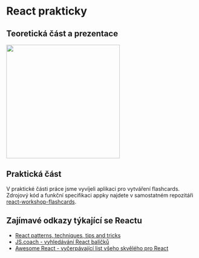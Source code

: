 # React prakticky

## Teoretická část a prezentace

<a href="https://docs.google.com/presentation/d/1yuErzAASiDOWwvsODUVOPF1E8Xb6ji8LBqbcVSLp2zw/edit?usp=sharing">
  <img src="https://cldup.com/ityiYfRcKR-3000x3000.png" height="300">
</a>

## Praktická část

V praktické části práce jsme vyvíjeli aplikaci pro vytváření flashcards. Zdrojový kód a funkční specifikaci appky najdete v samostatném repozitáři [react-workshop-flashcards](https://github.com/webdev-js-evenings/react-workshop-flashcards).

## Zajímavé odkazy týkající se Reactu

- [React patterns, techniques, tips and tricks](https://github.com/vasanthk/react-bits)
- [JS.coach - vyhledávání React balíčků](https://js.coach/react)
- [Awesome React - vyčerpávající list všeho skvělého pro React](https://github.com/enaqx/awesome-react)
